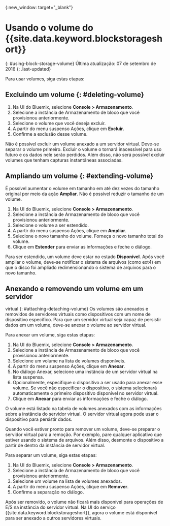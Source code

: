 {:new_window: target="_blank"} 

# Usando o volume do {{site.data.keyword.blockstorageshort}} 
{: #using-block-storage-volume} 
Última atualização: 07 de setembro de 2016
{: .last-updated}

Para usar volumes, siga estas etapas:

## Excluindo um volume {: #deleting-volume}

1.  Na UI do Bluemix, selecione **Console > Armazenamento**.
2.  Selecione a instância de Armazenamento de bloco que você provisionou anteriormente.
3.	Selecione o volume que você deseja excluir.
4.	A partir do menu suspenso Ações, clique em **Excluir**.
5.	Confirme a exclusão desse volume.

Não é possível excluir um volume anexado a um servidor virtual. Deve-se separar o volume primeiro. Excluir o volume o tornará inacessível para uso futuro e os dados nele serão perdidos. Além disso, não será possível excluir volumes que tenham capturas instantâneas associadas.

## Ampliando um volume {: #extending-volume}
É possível aumentar o volume em tamanho em até dez vezes do
tamanho original por meio da ação
**Ampliar**. Não é possível reduzir o tamanho de um volume.

1.  Na UI do Bluemix, selecione **Console > Armazenamento**.
2.  Selecione a instância de Armazenamento de bloco que você provisionou anteriormente.
3.	Selecione o volume a ser estendido.
4.	A partir do menu suspenso Ações, clique em **Ampliar**.
5.	Selecione o novo tamanho do volume. Forneça o novo tamanho total do volume.
6.	Clique em **Estender** para enviar as informações e feche o diálogo. 

Para ser estendido, um volume deve estar no estado **Disponível**. Após você ampliar o volume, deve-se notificar o sistema de arquivos (como ext4) em que o disco foi ampliado
redimensionando o sistema de arquivos para o novo tamanho. 

## Anexando e removendo um volume em um servidor
virtual {: #attaching-detaching-volume}
Os volumes são anexados e removidos de servidores virtuais como dispositivos com um nome de dispositivo específico. Para
que um servidor virtual seja capaz de persistir dados em um volume,
deve-se anexar o volume ao servidor virtual.

Para anexar um volume, siga estas etapas: 

1.  Na UI do Bluemix, selecione **Console > Armazenamento**.
2.  Selecione a instância de Armazenamento de bloco que você provisionou anteriormente.
3.	Selecione um volume na lista de volumes disponíveis.
4.	A partir do menu suspenso Ações, clique em **Anexar**.
5.	No diálogo Anexar, selecione uma instância de um servidor virtual na lista suspensa. 
6.	Opcionalmente, especifique o dispositivo a ser usado para anexar esse volume. Se você não especificar o dispositivo, o sistema selecionará automaticamente o primeiro dispositivo disponível no servidor virtual.
7.	Clique em **Anexar** para enviar as informações e feche o diálogo.

O volume está listado na tabela de volumes anexados com as
informações sobre a instância do servidor virtual. 
O servidor virtual agora pode usar o dispositivo para persistir dados. 

Quando você estiver pronto para remover um volume, deve-se preparar o servidor virtual para a remoção. Por exemplo, pare qualquer aplicativo que estiver usando o sistema de arquivos. Além disso,
desmonte o dispositivo a partir de dentro da instância de servidor virtual.

Para separar um volume, siga estas etapas: 

1.  Na UI do Bluemix, selecione **Console > Armazenamento**.
2.  Selecione a instância de Armazenamento de bloco que você provisionou anteriormente.
3.	Selecione um volume na lista de volumes anexados. 
4.	A partir do menu suspenso Ações, clique em **Remover**.
5.	Confirme a separação no diálogo. 

Após ser removido, o volume não ficará mais disponível para
operações de E/S na instância do servidor virtual. Na UI do serviço {{site.data.keyword.blockstorageshort}}, agora o volume está
disponível para ser anexado a outros servidores virtuais.
